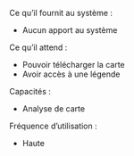 
Ce qu’il fournit au système : 

- Aucun apport au système

Ce qu’il attend : 

- Pouvoir télécharger la carte
- Avoir accès à une légende

Capacités :

- Analyse de carte

Fréquence d’utilisation : 

- Haute

